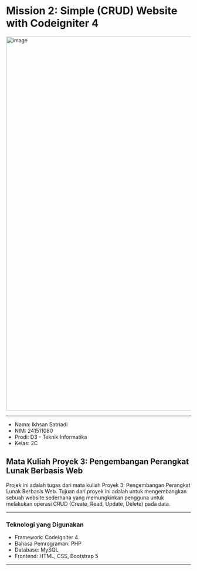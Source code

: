 # Mission 2: Simple (CRUD) Website with Codeigniter 4

<img width="1884" height="1018" alt="image" src="https://github.com/user-attachments/assets/01761102-39e7-4945-8fc4-47b6f4fd88f6" />

---

- Nama: Ikhsan Satriadi
- NIM: 241511080
- Prodi: D3 - Teknik Informatika
- Kelas: 2C

## Mata Kuliah Proyek 3: Pengembangan Perangkat Lunak Berbasis Web

Projek ini adalah tugas dari mata kuliah Proyek 3: Pengembangan Perangkat Lunak Berbasis Web. Tujuan dari proyek ini adalah untuk mengembangkan sebuah website sederhana yang memungkinkan pengguna untuk melakukan operasi CRUD (Create, Read, Update, Delete) pada data.

---

### Teknologi yang Digunakan

- Framework: CodeIgniter 4
- Bahasa Pemrograman: PHP
- Database: MySQL
- Frontend: HTML, CSS, Bootstrap 5

---
